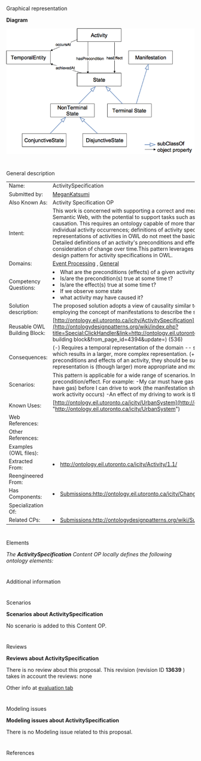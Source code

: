 # 

 Graphical representation



__Diagram__ 





[![Image:Activityspec op.png](images/2/21/Activityspec_op.png)](../Image/Activityspec_op.png "Image:Activityspec op.png")





# 

 General description




|  |  |
| --- | --- |
|  Name:  |  ActivitySpecification  |
|  Submitted by:  | [MeganKatsumi](../User/MeganKatsumi "User:MeganKatsumi")  |
|  Also Known As:  |  Activity Specification OP  |
|  Intent:  |  This work is concerned with supporting a correct and meaningful representation of activities on the Semantic Web, with the potential to support tasks such as activity recognition and reasoning about causation. This requires an ontology capable of more than simply documenting and annotating individual activity occurrences; definitions of activity specifications are required.  Current representations of activities in OWL do not meet the basic requirements for activity specifications. Detailed definitions of an activity's preconditions and effects are lacking, in particular with respect to a consideration of change over time.This pattern leverages existing work to fill this void with an ontology design pattern for activity specifications in OWL.  |
|  Domains:  | [Event Processing](../Community/Event_Processing "Community:Event Processing")  , [General](../Community/General "Community:General")  |
|  Competency Questions:  | <li>       What are the preconditions (effects) of a given activity?      </li><li>       Is/are the precondition(s) true at some time t?      </li><li>       Is/are the effect(s) true at some time t?      </li><li>       If we observe some state      </li><li>       what activity may have caused it?      </li> |
|  Solution description:  |  The proposed solution adopts a view of causality similar to the Event Calculus [Kowalski, 1986], employing the concept of manifestations to describe the states (fluents).  |
|  Reusable OWL Building Block:  | [http://ontology.eil.utoronto.ca/icity/ActivitySpecification](http://ontologydesignpatterns.org/wiki/index.php?title=Special:ClickHandler&link=http://ontology.eil.utoronto.ca/icity/ActivitySpecification&message=OWL building block&from_page_id=4394&update=)  (536)  |
|  Consequences:  |  (-) Requires a temporal representation of the domain -- specifically using the Logical OP for change -- which results in a larger, more complex representation.  (+) However, given that the concepts are preconditions and effects of an activity, they should be subject to change and so the resulting representation is (though larger) more appropriate and more accurate.  |
|  Scenarios:  |  This pattern is applicable for a wide range of scenarios. In essence, for the formalization of any activity precondition/effect. For example: -My car must have gas (an manifestation of a specific vehicle should have gas) before I can drive to work (the manifestation should exist at some time before the drive to work activity occurs) -An effect of my driving to work is that I am at work and so is my car.  |
|  Known Uses:  | [http://ontology.eil.utoronto.ca/icity/UrbanSystem](http://ontology.eil.utoronto.ca/icity/UrbanSystem "http://ontology.eil.utoronto.ca/icity/UrbanSystem")  |
|  Web References:  |  |
|  Other References:  |  |
|  Examples (OWL files):  |  |
|  Extracted From:  | <li><a class="external free" href="http://ontology.eil.utoronto.ca/icity/Activity/1.1/" rel="nofollow" title="http://ontology.eil.utoronto.ca/icity/Activity/1.1/">        http://ontology.eil.utoronto.ca/icity/Activity/1.1/       </a></li> |
|  Reengineered From:  |  |
|  Has Components:  | <li><a class="new" href="http://ontologydesignpatterns.org/wiki/Special:AddData/Content OP Proposal Form/Submissions:Http://ontology.eil.utoronto.ca/icity/Change/" title="Submissions:Http://ontology.eil.utoronto.ca/icity/Change/ (not yet written)">        Submissions:http://ontology.eil.utoronto.ca/icity/Change/       </a></li> |
|  Specialization Of:  |  |
|  Related CPs:  | <li><a class="new" href="http://ontologydesignpatterns.org/wiki/index.php?title=Submissions:Http://ontologydesignpatterns.org/wiki/Submissions:Change_of_Time_Varying_Entities&amp;action=edit&amp;redlink=1" title="Submissions:Http://ontologydesignpatterns.org/wiki/Submissions:Change of Time Varying Entities (not yet written)">        Submissions:http://ontologydesignpatterns.org/wiki/Submissions:Change_of_Time_Varying_Entities       </a></li> |



  





# 

 Elements



_The
 __ActivitySpecification__ 
 Content OP locally defines the following ontology elements:_ 




# 

 Additional information



# 

 Scenarios




__Scenarios about ActivitySpecification__ 


 No scenario is added to this Content OP.
 




# 

 Reviews




__Reviews about ActivitySpecification__ 


 There is no review about this proposal.
This revision (revision ID
 __13639__ 
 ) takes in account the reviews: none
 



 Other info at
 [evaluation tab](http://ontologydesignpatterns.org/wiki/index.php?title=Submissions:ActivitySpecification&action=evaluation "http://ontologydesignpatterns.org/wiki/index.php?title=Submissions:ActivitySpecification&action=evaluation") 





  





# 

 Modeling issues




__Modeling issues about ActivitySpecification__ 


 There is no Modeling issue related to this proposal.
 




  





# 

 References